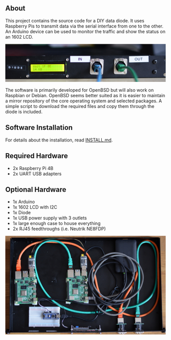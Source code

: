## About
This project contains the source code for a DIY data diode. It uses
Raspberry Pis to transmit data via the serial interface from one to
the other. An Arduino device can be used to monitor the traffic and
show the status on an 1602 LCD.

![Finished Diode](images/case.jpg)

The software is primarily developed for OpenBSD but will also work
on Raspbian or Debian. OpenBSD seems better suited as it is easier
to maintain a mirror repository of the core operating system and
selected packages. A simple script to download the required files
and copy them through the diode is included.

## Software Installation
For details about the installation, read [INSTALL.md](INSTALL.md).

## Required Hardware
* 2x Raspberry Pi 4B
* 2x UART USB adapters
## Optional Hardware
* 1x Arduino
* 1x 1602 LCD with I2C
* 1x Diode
* 1x USB power supply with 3 outlets
* 1x large enough case to house everything
* 2x RJ45 feedthroughs (i.e. Neutrik NE8FDP)

![images/inside](images/inside.jpg)
